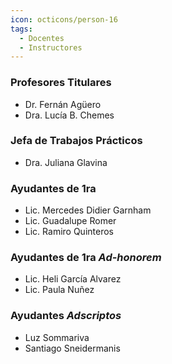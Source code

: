 ```yaml
---
icon: octicons/person-16
tags:
  - Docentes
  - Instructores
---
```


### Profesores Titulares

* Dr. Fernán Agüero
* Dra. Lucía B. Chemes

### Jefa de Trabajos Prácticos
* Dra. Juliana Glavina

### Ayudantes de 1ra
* Lic. Mercedes Didier Garnham
* Lic. Guadalupe Romer
* Lic. Ramiro Quinteros

### Ayudantes de 1ra *Ad-honorem*
* Lic. Heli García Alvarez
* Lic. Paula Nuñez

### Ayudantes *Adscriptos*
* Luz Sommariva
* Santiago Sneidermanis



